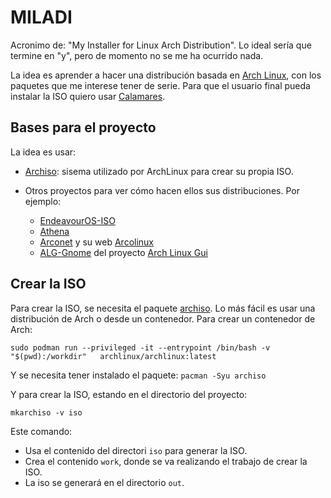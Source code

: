 # MILADI

Acronimo de: "My Installer for Linux Arch Distribution". Lo ideal sería que termine en "y", pero de momento no se me ha ocurrido nada.

La idea es aprender a hacer una distribución basada en [Arch Linux](https://archlinux.org/), con los paquetes que me interese tener de serie. Para que el usuario final pueda instalar la ISO quiero usar [Calamares](https://calamares.io/).

## Bases para el proyecto

La idea es usar:

- [Archiso](https://gitlab.archlinux.org/archlinux/archiso): sisema utilizado por ArchLinux para crear su propia ISO.

- Otros proyectos para ver cómo hacen ellos sus distribuciones. Por ejemplo:
  - [EndeavourOS-ISO](https://github.com/endeavouros-team/EndeavourOS-ISO)
  - [Athena](https://github.com/Athena-OS/athena)
  - [Arconet](https://github.com/arconetpro/arconet-iso) y su web [Arcolinux](https://www.arcolinux.info/)
  - [ALG-Gnome](https://github.com/arch-linux-gui/alg-gnome) del proyecto [Arch Linux Gui](https://arch-linux-gui.github.io/web/)



## Crear la ISO
Para crear la ISO, se necesita el paquete [archiso](https://archlinux.org/packages/extra/any/archiso/). Lo más fácil es usar una distribución de Arch o desde un contenedor. Para crear un contenedor de Arch:

```
sudo podman run --privileged -it --entrypoint /bin/bash -v "$(pwd):/workdir"   archlinux/archlinux:latest
```

Y se necesita tener instalado el paquete: `pacman -Syu archiso`

Y para crear la ISO, estando en el directorio del proyecto:

```
mkarchiso -v iso
```

Este comando:
- Usa el contenido del directori `iso` para generar la ISO.
- Crea el contenido `work`, donde se va realizando el trabajo de crear la ISO.
- La iso se generará en el directorio `out`.